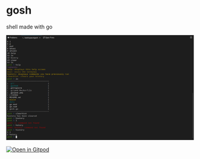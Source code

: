 # gosh
shell made with go

![Example of goshell](https://github.com/JesterOrNot/gosh/blob/37e536ce601860466c3dae6c3f0c69113008d93e/images/example.png "Example of goshell")

[![Open in Gitpod](https://gitpod.io/button/open-in-gitpod.svg)](https://gitpod.io/#https://github.com/JesterOrNot/gosh)
